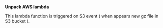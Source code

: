 **Unpack AWS lambda**

This lambda function is triggered on S3 event ( when appears new gz file in S3 bucket ). 
